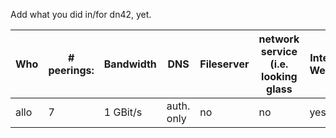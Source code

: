 Add what you did in/for dn42, yet.


| Who | # peerings: | Bandwidth | DNS | Fileserver | network service (i.e. looking glass |Interactive Website(s) |
------|-------------|-----------|-----|------------|------------------------|-----------|
| allo | 7  | 1 GBit/s | auth. only | no | no | yes |
